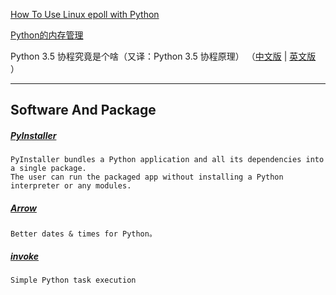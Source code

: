 
[How To Use Linux epoll with Python](http://scotdoyle.com/python-epoll-howto.html)

[Python的内存管理](http://www.cnblogs.com/vamei/p/3232088.html)

Python 3.5 协程究竟是个啥（又译：Python 3.5 协程原理） （[中文版](http://blog.rainy.im/2016/03/10/how-the-heck-does-async-await-work-in-python-3-5/) | [英文版 ](http://www.snarky.ca/how-the-heck-does-async-await-work-in-python-3-5)）


-----

## Software And Package

##### [PyInstaller](http://www.pyinstaller.org/)
    PyInstaller bundles a Python application and all its dependencies into a single package.
    The user can run the packaged app without installing a Python interpreter or any modules.

##### [Arrow](https://github.com/crsmithdev/arrow)
    Better dates & times for Python。

##### [invoke](https://github.com/pyinvoke/invoke/)
    Simple Python task execution
    
